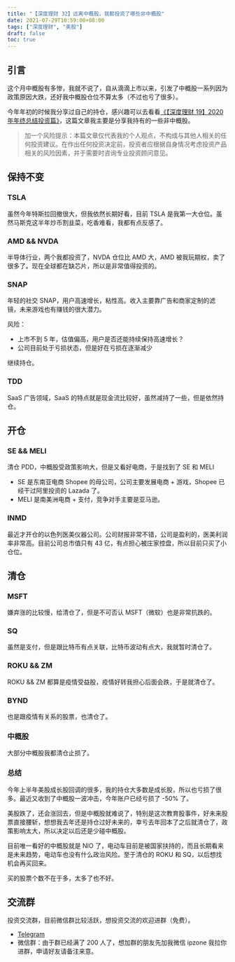 ```yaml
---
title: "【深度理财 32】远离中概股，我都投资了哪些非中概股"
date: 2021-07-29T10:59:00+08:00
tags: ["深度理财", "美股"]
draft: false
toc: true
---
```


## 引言

这个月中概股有多惨，我就不说了，自从滴滴上市以来，引发了中概股一系列因为政策原因大跌，还好我中概股仓位不算太多（不过也亏了很多）。

今年年初的时候我分享过自己的持仓，感兴趣可以去看看[《【深度理财 19】2020 年年终总结投资篇》](https://blog.forecho.com/financedeep-19.html)，这篇文章我主要是分享我持有的一些非中概股。

> 加一个风险提示：本篇文章仅代表我的个人观点，不构成与其他人相关的任何投资建议。在作出任何投资决定前，投资者应根据自身情况考虑投资产品相关的风险因素，并于需要时咨询专业投资顾问意见。

<!--more-->

## 保持不变

### TSLA

虽然今年特斯拉回撤很大，但我依然长期好看，目前 TSLA 是我第一大仓位。虽然马斯克这半年炒币割韭菜，吃香难看，我都有点反感了。

### AMD && NVDA

半导体行业，两个我都投资了，NVDA 仓位比 AMD 大，AMD 被我玩期权，卖了很多了。现在全球都在缺芯片，所以是非常值得投资的。

### SNAP

年轻的社交 SNAP，用户高速增长，粘性高。收入主要靠广告和商家定制的滤镜，未来游戏也有赚钱的很大潜力。

风险：

- 上市不到 5 年，估值偏高，用户是否还能持续保持高速增长？
- 公司目前处于亏损状态，但是好在亏损在逐渐减少

继续持仓。

### TDD

SaaS 广告领域，SaaS 的特点就是现金流比较好，虽然减持了一些，但是依然持仓。

## 开仓

### SE && MELI

清仓 PDD，中概股受政策影响大，但是又看好电商，于是找到了 SE 和 MELI

- SE 是东南亚电商 Shopee 的母公司，公司主要发展电商 + 游戏，Shopee 已经干过阿里投资的 Lazada 了。
- MELI 是南美洲电商 + 支付，竞争对手主要是亚马逊。

### INMD

最近才开仓的以色列医美仪器公司。公司财报非常不错，公司是盈利的，医美利润率非常高。目前公司总市值只有 43 亿，有点担心被庄家控盘，所以目前只买了小仓位。


## 清仓

### MSFT 

嫌弃涨的比较慢，给清仓了，但是不可否认 MSFT（微软）也是非常抗跌的。

### SQ

虽然是支付，但是跟比特币有点关联，比特币波动有点大，我就暂时清仓了。

### ROKU && ZM

ROKU && ZM 都算是疫情受益股，疫情好转我担心后面会跌，于是就清仓了。

### BYND

也是跟疫情有关系的股票，也清仓了。

### 中概股

大部分中概股我都清仓止损了。

### 总结

今年上半年美股成长股回调的很多，我的持仓大多数是成长股，所以也亏损了很多。最近又收到了中概股一波冲击，今年账户已经亏损了 -50% 了。

美股跌了，还会涨回去，但是中概股就难说了，特别是这次教育股事件，好未来股票直接腰斩，想想我去年还是持仓过好未来的，幸亏去年回本了之后就清仓了，政策影响太大，所以决定以后还是少碰中概股。

目前唯一看好的中概股就是 NIO 了，电动车目前是被国家扶持的，而且长期看来是未来趋势，电动车也没有什么政治风险。至于清仓的 ROKU 和 SQ，以后想找机会再买回来。

买的股票个数不在于多，太多了也不好。

## 交流群

投资交流群，目前微信群比较活跃，想投资交流的欢迎进群（免费）。

- [Telegram](https://t.me/joinchat/HLo343KtlcmNgfmF)
- 微信群：由于群已经满了 200 人了，想加群的朋友先加我微信 ipzone 我拉你进群，申请好友请备注来意。